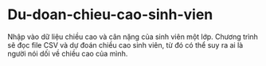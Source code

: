 # Du-doan-chieu-cao-sinh-vien

Nhập vào dữ liệu chiều cao và cân nặng của sinh viên một lớp. Chương trình sẽ đọc file CSV và dự đoán chiều cao sinh viên, từ đó có thể suy ra ai là người nói dối về chiều cao của mình.
